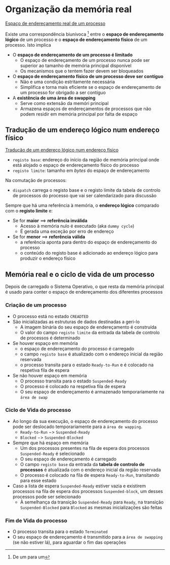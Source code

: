 # Organização da memória real

[Espaço de endereçamento real de um processo](../Pictures/process_physical_address_space.png)

Existe uma correspondência biunívoca [^2] entre o **espaço de endereçamento lógico** de um processo e o **espaço de endereçamento físico** de um processo. Isto implica

- O **espaço de endereçamento de um processo é limitado**
	- O espaço de endereçamento de um processo nunca pode ser superior ao tamanho de memória principal disponível
	- Os mecanismos que o tentem fazer devem ser bloqueados
- O **espaço de endereçamento físico de um processo deve ser contíguo**
	- Não e uma condição estritamente necessária
	- Simplifica e torna mais eficiente se o espaço de endereçamento de um processo for obrigado a ser contíguo
- A **existência de uma àrea de swapping**
	- Serve como extensão da memóri principal
	- Armazena espaços de endereçamentos de processos que não podem residir em memória principal por falta de espaço

[^2]: De um para um

## Tradução de um endereço lógico num endereço físico

[Tradução de um endereço lógico num endereço físico](../Pictures/logic_address_to_physical_address.png)

- `registo base`: endereço do início da região de memória principal onde está alojado o espaço de endereçamento físico do processo
- `registo limite`: tamanho em _bytes_ do espaço de endereçamento


Na comutação de processos:

- `dispatch` carrega o registo base e o registo limite da tabela de controlo de processos do processo que vai ser calendarizado para discussão


Sempre que há uma referência à memória, o **endereço lógico** comparado com o **registo limite** e:

- Se for **maior** $\implies$ **referência inválida**
	- Acesso à memória nulo é executado (aka `dummy cycle`)
	- É gerada uma exceção por erro de endereço
- Se for **menor** $\implies$ **referência válida**
	- a referência aponta para dentro do espaço de endereçamento do processo
	- o conteúdo do registo base é adicionado ao endereço lógico para produzir o endereço físico


## Memória real e o ciclo de vida de um processo

Depois de carregado o Sistema Operativo, o que resta da memória principal é usado para conter o espaço de endereçamento dos diferentes processos

### Criação de um processo

- O processo está no estado `CREADTED`
- São inicializadas as estruturas de dados destinadas a geri-lo
	- A imagem binária do seu espaço de endereçamento é construída
	- O valor do campo `registo limite` da entrada da tabela de controlo de processos é determinado
- Se houver espaço em memória
	- o espaço de endereçamento do processo é carregado
	- o campo `registo base` é atualizado com o endereço inicial da região reservada
	- o processo transita para o estado `Ready-to-Run` e é colocado na respetiva fila de espera
- Se não houver espaço em memória
	- O processo transita para o estado `Suspended-Ready`
	- O processo é colocado na respetiva fila de espera
	- O seu espaço de endereçamento é armazenado temporariamente na `área de swap` 


### Ciclo de Vida do processo
- Ao longo da sua execução, o espaço de endereçamento do processo pode ser deslocado temporariamente para a `área de wapping`.
	- `Ready-to-Run` $->$ `Suspended-Ready`
	- `Blocked` $->$ `Suspended-Blocked`
- Sempre que há espaço em memória
	- Um dos processos presentes na fila de espera dos processos `Suspended-Ready` é selecionado
	- O seu espaço de endereçamento é carregado
	- O campo `registo base` da entrada da **tabela de controlo de processos** é atualizada com o endereço inicial da região reservada
	- O processo é colocado na fila de espera `Ready-to-Run`, transitando para esse estado
- Caso a lista de espera `Suspended-Ready` estiver vazia e existirem processos na fila de espera dos processos `Suspended-block`, um desses processos pode ser selecionado
	- À semelhança da transição `Suspended-Ready` para `Ready`, na transição `Suspended-Blocked` para `Blocked` as mesmas inicializações são feitas
	

### Fim de Vida do processo
- O processo transita para o estado `Terminated`
- O seu espaço de endereçamento é transmitido para a `área de swapping` (se não estiver lá), para aguardar o fim das operações



